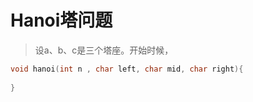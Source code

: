 # Hanoi塔问题
> 设a、b、c是三个塔座。开始时候，

```C++
void hanoi(int n , char left, char mid, char right){
  
}
```
